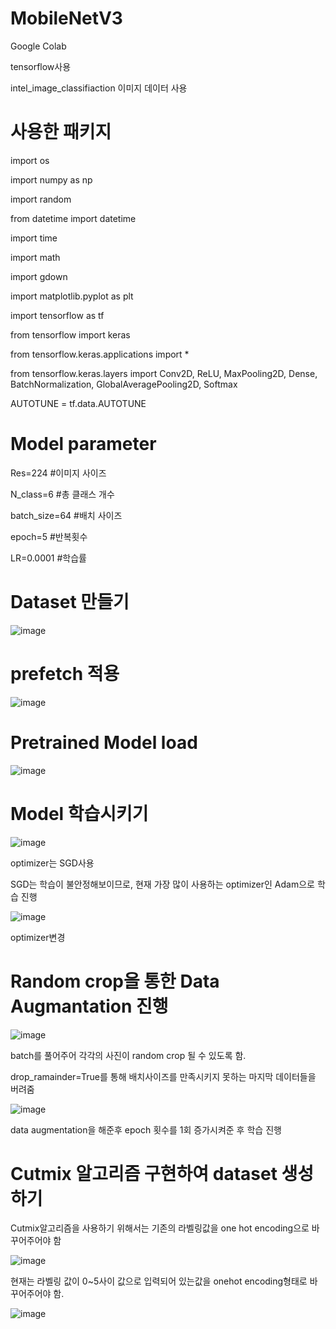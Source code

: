 # MobileNetV3

Google Colab

tensorflow사용

intel_image_classifiaction 이미지 데이터 사용

# 사용한 패키지

import os

import numpy as np

import random

from datetime import datetime

import time

import math

import gdown

import matplotlib.pyplot as plt

import tensorflow as tf

from tensorflow import keras

from tensorflow.keras.applications import *

from tensorflow.keras.layers import Conv2D, ReLU, MaxPooling2D, Dense, BatchNormalization, GlobalAveragePooling2D, Softmax

AUTOTUNE = tf.data.AUTOTUNE

# Model parameter

Res=224 #이미지 사이즈

N_class=6 #총 클래스 개수

batch_size=64 #배치 사이즈

epoch=5 #반복횟수

LR=0.0001 #학습률

# Dataset 만들기

![image](https://user-images.githubusercontent.com/104436260/201830219-90e9af40-089d-4b20-a5d3-c893d6c8d090.png)

# prefetch 적용

![image](https://user-images.githubusercontent.com/104436260/201830360-19acfd4a-4889-420c-acb5-006e1f213af8.png)

# Pretrained Model load

![image](https://user-images.githubusercontent.com/104436260/201830479-326b10ef-6a12-4bf8-b246-71b076cf228a.png)

# Model 학습시키기

![image](https://user-images.githubusercontent.com/104436260/201830581-c28a2bcc-3520-4b15-9082-aa2491c73e4e.png)

optimizer는 SGD사용

SGD는 학습이 불안정해보이므로, 현재 가장 많이 사용하는 optimizer인 Adam으로 학습 진행

![image](https://user-images.githubusercontent.com/104436260/201831396-45cb096b-1375-4e84-beac-a02c3a61c94b.png)

optimizer변경

# Random crop을 통한 Data Augmantation 진행

![image](https://user-images.githubusercontent.com/104436260/201831917-40d96a76-757b-4ad3-9727-7b15ed0bc842.png)

batch를 풀어주어 각각의 사진이 random crop 될 수 있도록 함.

drop_ramainder=True를 통해 배치사이즈를 만족시키지 못하는 마지막 데이터들을 버려줌

![image](https://user-images.githubusercontent.com/104436260/201832731-2b9d5a4c-ddb2-41aa-92e1-bd6b792a5538.png)

data augmentation을 해준후 epoch 횟수를 1회 증가시켜준 후 학습 진행

# Cutmix 알고리즘 구현하여 dataset 생성하기

Cutmix알고리즘을 사용하기 위해서는 기존의 라벨링값을 one hot encoding으로 바꾸어주어야 함

![image](https://user-images.githubusercontent.com/104436260/201834015-efdef40a-8bd2-42f9-8f9c-fdc6ce237654.png)

현재는 라벨링 값이 0~5사이 값으로 입력되어 있는값을 onehot encoding형태로 바꾸어주어야 함.

![image](https://user-images.githubusercontent.com/104436260/201834994-d85abbc7-895c-4076-9183-5a08df806a23.png)
